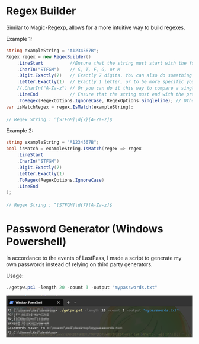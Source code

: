 # Regex Builder

Similar to Magic-Regexp, allows for a more intuitive way to build regexes.

Example 1:

```csharp
string exampleString = "A1234567B";
Regex regex = new RegexBuilder()
    .LineStart          //Ensure that the string must start with the following expression, in this case, S, T, F, G or M
    .CharIn("STFGM")    // S, T, F, G, or M
    .Digit.Exactly(7)	// Exactly 7 digits. You can also do something like this: And(x => x.Digit.Exactly(7).Letter.Exactly(1))
    .Letter.Exactly(1)  // Exactly 1 letter, or to be more specific you can do CharIn(): 
    //.CharIn("A-Za-z") // Or you can do it this way to compare a single character from, don't need to call .Exactly(1)
    .LineEnd            // Ensure that the string must end with the preceding expression, in this case, a letter/character
    .ToRegex(RegexOptions.IgnoreCase, RegexOptions.Singleline);	// Other Options
var isMatchRegex = regex.IsMatch(exampleString);

// Regex String : ^[STFGM]\d{7}[A-Za-z]$
```

Example 2:

```csharp
string exampleString = "A1234567B";
bool isMatch = exampleString.IsMatch(regex => regex
    .LineStart
    .CharIn("STFGM")
    .Digit.Exactly(7)
    .Letter.Exactly(1)
    .ToRegex(RegexOptions.IgnoreCase)
    .LineEnd
);

// Regex String : ^[STFGM]\d{7}[A-Za-z]$
```

# Password Generator (Windows Powershell)

In accordance to the events of LastPass, I made a script to generate my own passwords instead of relying on third party generators.

Usage:

```powershell
./getpw.ps1 -length 20 -count 3 -output "mypasswords.txt"
```

![Powershell Password Generator](img/getpw.png?raw=true)
